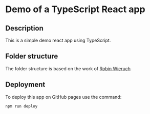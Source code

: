 # Demo of a TypeScript React app

## Description

This is a simple demo react app using TypeScript.

## Folder structure

The folder structure is based on the work of [Robin Wieruch](https://www.robinwieruch.de/react-folder-structure)

## Deployment

To deploy this app on GitHub pages use the command:

`npm run deploy`
